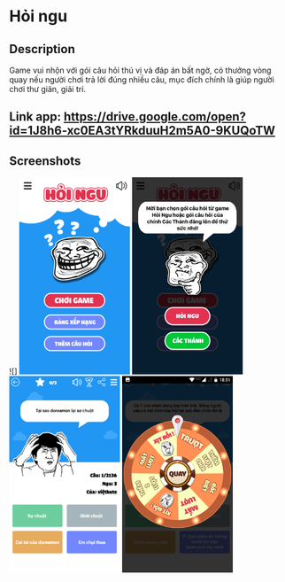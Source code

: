# Hỏi ngu

## Description
Game vui nhộn với gói câu hỏi thú vị và đáp án bất ngờ, có thưởng vòng quay nếu người chơi trả lời đúng nhiều câu, mục đích chính là giúp người chơi thư giãn, giải trí.

## Link app: https://drive.google.com/open?id=1J8h6-xc0EA3tYRkduuH2m5A0-9KUQoTW

## Screenshots
![]
<img src="./screenshots/Screenshot_20191207-184824.png" width="200">
<img src="./screenshots/Screenshot_20191207-185115.png" width="200">
<img src="./screenshots/Screenshot_20191207-184917.png" width="200">
<img src="./screenshots/Screenshot_20191207-185106.png" width="200">
